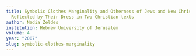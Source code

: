 ```yaml
---
title: Symbolic Clothes Marginality and Otherness of Jews and New Christians as
  Reflected by Their Dress in Two Christian texts
author: Nadia Zeldes
institution: Hebrew University of Jerusalem
volume: 4
year: "2007"
slug: symbolic-clothes-marginality
---
```

